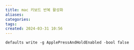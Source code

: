 ```yaml
---
title: mac 키보드 반복 활성화
aliases: 
categories: 
tags: 
created: 2024-03-31 10:56
---
```


`defaults write -g ApplePressAndHoldEnabled -bool false`
